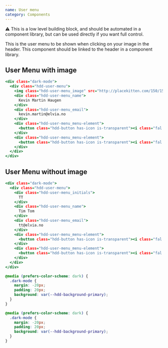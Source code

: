 ```yaml
---
name: User menu
category: Components
---
```


⚠️ This is a low level building block, and should be automated in a component library, but can be used directly if you want full control.

This is the user menu to be shown when clicking on your image in the header. This component should be linked to the header in a component library.


## User Menu with image

```user-menu.html
<div class="dark-mode">
  <div class="hdd-user-menu">
    <img class="hdd-user-menu_image" src="http://placekitten.com/150/150"/>
    <div class="hdd-user-menu_name">
      Kevin Martin Haugen
    </div>
    <div class="hdd-user-menu_email">
      kevin.martin@elvia.no
    </div>
    <div class="hdd-user-menu_menu-element">
      <button class="hdd-button has-icon is-transparent"><i class="fal fa-cog"></i>Settings</button>
    </div>
    <div class="hdd-user-menu_menu-element">
      <button class="hdd-button has-icon is-transparent"><i class="fal fa-sign-out"></i>Sign out</button>
    </div>
  </div>
</div>
```

## User Menu without image

```user-menu-no-img.html
<div class="dark-mode">
  <div class="hdd-user-menu">
    <div class="hdd-user-menu_initials">
      TT
    </div>
    <div class="hdd-user-menu_name">
      Tim Tom
    </div>
    <div class="hdd-user-menu_email">
      tt@elvia.no
    </div>
    <div class="hdd-user-menu_menu-element">
      <button class="hdd-button has-icon is-transparent"><i class="fal fa-cog"></i>Settings</button>
    </div>
    <div class="hdd-user-menu_menu-element">
      <button class="hdd-button has-icon is-transparent"><i class="fal fa-sign-out"></i>Sign out</button>
    </div>
  </div>
</div>
```

```user-menu.css hidden {
@media (prefers-color-scheme: dark) {
  .dark-mode {
    margin: -20px;
    padding: 20px;
    background: var(--hdd-background-primary);
  }
}
```
```user-menu-no-img.css hidden
@media (prefers-color-scheme: dark) {
  .dark-mode {
    margin: -20px;
    padding: 20px;
    background: var(--hdd-background-primary);
  }
}
```
